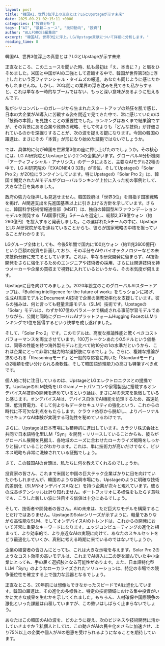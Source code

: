 ```yaml
---
layout: post
title: "韓国AI、世界3位浮上の真意とは？LGとUpstageが示す未来"
date: 2025-09-21 02:15:11 +0000
categories: ["投資分析"]
tags: ["AI", "最新ニュース", "技術動向", "投資"]
author: "ALLFORCES編集部"
excerpt: "韓国AI、世界3位に浮上。LG/Upstage貢献について詳細に分析します。"
reading_time: 8
---
```


韓国AI、世界3位浮上の真意とは？LGとUpstageが示す未来

正直なところ、このニュースを聞いた時、私も最初は「え、本当に？」と眉をひそめました。米国と中国がAIの二強として君臨する中で、韓国が世界第3位に浮上したという英フィナンシャル・タイムズの報道。あなたも同じように感じたかもしれませんね。しかし、20年間この業界の浮き沈みを見てきた私からすると、これは単なる一時的なブームではない、もっと深い意味があるように思えるんです。

私がシリコンバレーのガレージから生まれたスタートアップの熱狂を肌で感じ、日本の大企業がAI導入に苦戦する姿を間近で見てきた中で、常に感じていたのは「技術の本質」を見抜くことの重要性でした。ランキングはあくまで結果論ですが、その背景にある企業や政府の戦略、そして何よりも「どんな技術」が評価されているのかを深掘りすることが、次の波を捉える鍵になります。今回の韓国の躍進は、まさにその「本質」が形になり始めた証拠ではないでしょうか。

では、具体的に何が韓国を世界第3位の座に押し上げたのでしょうか。その核心には、LG AI研究院とUpstageという2つの企業がいます。グローバルAI分析機関「アーティフィシャル・アナリシス」のデータによると、主要なAIモデル22種の中で、LG AI研究院の「EXAONE4.0 32B」が19位、そしてUpstageの「Solar Pro 2」が20位にランクインしています。特にUpstageの「Solar Pro 2」は、韓国で開発されたAIモデルがグローバルランキング上位に入った初の事例として、大きな注目を集めました。

政府の強力な後押しも見逃せません。韓国政府は「世界3位」を目指す国家戦略を掲げ、AI関連支出を先進国基準以上に引き上げる方針を示しています。さらに、韓国科学技術情報通信部（MSIT）は、独自の韓国型AIファウンデーションモデルを開発する「AI国家代表」5チームを選定し、総額2,378億ウォン（約260億円）を投入すると発表しました。この選ばれた5チームの中に、UpstageとLG AI研究院が名を連ねていることからも、彼らが国家戦略の中核を担っていることがわかります。

LGグループ全体としても、今後5年間で国内に100兆ウォン（約11兆2600億円）という巨額の投資を計画しており、その半分をAIやバイオテクノロジーなどの未来技術分野に充てるとしています。これは、単なる研究開発に留まらず、AI技術開発をさらに強化するためのエンジニアや技術者の採用、さらには関連技術を持つメーカーや企業の買収まで視野に入れているというから、その本気度が伺えます。

Upstageに目を向けてみましょう。2020年設立のこのグローバルAIスタートアップは、「Building intelligence for the future of work」をミッションに掲げ、生成AI言語モデルとDocument AI技術で企業の業務効率化を支援しています。彼らの強みは、何と言っても軽量言語モデル（SLM）技術です。Upstageの「Solar」モデルは、わずか107億のパラメータで構成される事前学習モデルでありながら、公開と同時にグローバルAIプラットフォームHugging FaceのLLMランキングで1位を獲得するという快挙を成し遂げました。

そして、「Solar Pro 2」です。このモデルは、高度な推論性能と驚くべきコストパフォーマンスを両立させています。100万トークンあたり0.5ドルという価格は、同等の性能を持つ海外製モデルと比べて約10分の1の水準だというから、これは企業にとって非常に魅力的な選択肢になるでしょう。さらに、複雑な推論が求められる「Reasoningモード」と一般的な応答に向いた「Standardモード」の2種類を使い分けられる柔軟性、そして韓国語処理能力の高さも特筆すべき点です。

個人的に特に注目しているのは、UpstageとLGエレクトロニクスとの提携です。UpstageのSLM技術をLG Gramノートパソコンや家電製品に搭載するオンデバイスAI技術の開発を進めているという話は、まさにAIの未来を象徴していると感じます。オンデバイスAIは、デバイス自体でAI機能を処理するため、高速処理、低消費電力、そして何よりもデータセキュリティの強化という、これからの時代に不可欠な利点をもたらします。クラウド依存から脱却し、よりパーソナルでセキュアなAI体験が実現する可能性を秘めているわけです。

さらに、Upstageは日本市場にも積極的に進出しています。カラクリ株式会社と共同で日本語特化型LLM「Syn」を開発・リリースしていることからも、彼らがグローバル展開を見据え、各地域のニーズに合わせたローカライズ戦略をしっかりと描いていることがわかります。これは、単に技術力が高いだけでなく、ビジネス戦略も非常に洗練されている証拠でしょう。

さて、この韓国AIの台頭は、私たちに何を教えてくれるのでしょうか。

投資家の皆さん、これまで米国と中国の巨大テック企業ばかりに目を向けていたかもしれませんが、韓国のような新興市場にも、Upstageのように明確な技術的差別化（SLMやオンデバイスAIなど）を持つ企業が次々と現れています。彼らの成長ポテンシャルは計り知れません。ポートフォリオに多様性をもたらす意味でも、こうした新しい波に注目する価値は十分にあるでしょう。

そして、技術者や開発者の皆さん。AIの未来は、ただ巨大なモデルを構築することだけではありません。UpstageのSolarシリーズが示すように、軽量でありながら高性能なSLM、そしてオンデバイスAIのトレンドは、これからの開発において非常に重要なキーワードになります。エッジコンピューティングの進化と相まって、より効率的で、より身近なAIの実現に向けて、あなたのスキルセットをどう最適化していくか、真剣に考える時期に来ているのではないでしょうか。

企業の経営者の皆さんにとっても、これは大きな示唆を与えます。Solar Pro 2のようなコスト効率の高いモデルは、これまでAI導入に二の足を踏んでいた中小企業にとっても、手の届く選択肢となる可能性があります。また、日本語特化型LLM「Syn」のようなローカライズされたソリューションは、特定の市場での競争優位性を確立する上で強力な武器となるでしょう。

正直なところ、20年前には想像もできなかったスピードでAIは進化しています。韓国の躍進は、その進化の多様性と、特定の技術領域における集中投資がいかに大きな成果を生むかを示してくれました。もちろん、人材確保や国際競争の激化といった課題は山積していますが、この勢いはしばらく止まらないでしょう。

あなたはこの韓国のAIの波を、どのように捉え、次のビジネスや技術開発に活かしていきますか？私個人としては、この動きがAIの民主化をさらに加速させ、より75%以上の企業や個人がAIの恩恵を受けられるようになることを期待しています。

